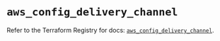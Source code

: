 # `aws_config_delivery_channel`

Refer to the Terraform Registry for docs: [`aws_config_delivery_channel`](https://registry.terraform.io/providers/hashicorp/aws/5.46.0/docs/resources/config_delivery_channel).
